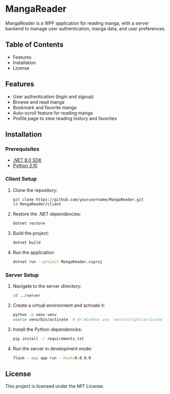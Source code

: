 # MangaReader

MangaReader is a WPF application for reading manga, with a server backend to manage user authentication, manga data, and user preferences.

## Table of Contents

- Features
- Installation
- License

## Features

- User authentication (login and signup)
- Browse and read manga
- Bookmark and favorite manga
- Auto-scroll feature for reading manga
- Profile page to view reading history and favorites

## Installation

### Prerequisites

- [.NET 8.0 SDK](https://dotnet.microsoft.com/download/dotnet/8.0)
- [Python 3.10](https://www.python.org/downloads/release/python-3100/)

### Client Setup

1. Clone the repository:
    ```sh
    git clone https://github.com/yourusername/MangaReader.git
    cd MangaReader/client
    ```

2. Restore the .NET dependencies:
    ```sh
    dotnet restore
    ```

3. Build the project:
    ```sh
    dotnet build
    ```

4. Run the application:
    ```sh
    dotnet run --project MangaReader.csproj
    ```

### Server Setup

1. Navigate to the server directory:
    ```sh
    cd ../server
    ```

2. Create a virtual environment and activate it:
    ```sh
    python -m venv venv
    source venv/bin/activate  # On Windows use `venv\Scripts\activate`
    ```

3. Install the Python dependencies:
    ```sh
    pip install -r requirements.txt
    ```

4. Run the server in development mode:
    ```sh
    flask --app app run --host=0.0.0.0
    ```

## License

This project is licensed under the MIT License.